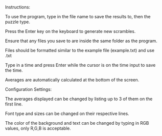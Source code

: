 Instructions:

To use the program, type in the file name to save the results to, then the puzzle type.

Press the Enter key on the keyboard to generate new scrambles.

Ensure that any files you save to are inside the same folder as the program.

Files should be formatted similar to the example file (example.txt) and use .txt

Type in a time and press Enter while the cursor is on the time input to save the time. 

Averages are automatically calculated at the bottom of the screen. 


Configuration Settings:

The averages displayed can be changed by listing up to 3 of them on the first line.

Font type and sizes can be changed on their respective lines.

The color of the background and text can be changed by typing in RGB values, only R,G,B is acceptable. 
